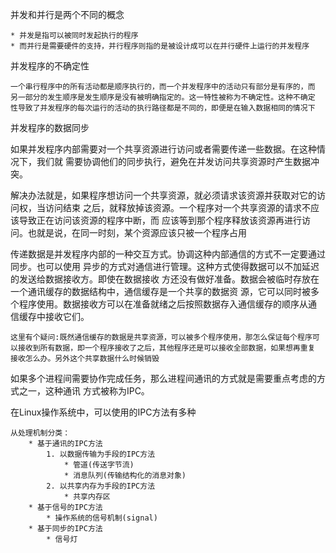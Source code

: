 并发和并行是两个不同的概念

    * 并发是指可以被同时发起执行的程序
    * 而并行是需要硬件的支持，并行程序则指的是被设计成可以在并行硬件上运行的并发程序
    
并发程序的不确定性

    一个串行程序中的所有活动都是顺序执行的，而一个并发程序中的活动只有部分是有序的，而
    另一部分的发生顺序是发生顺序是没有被明确指定的。这一特性被称为不确定性。这种不确定
    性导致了并发程序的每次运行的活动的执行路径都是不同的，即便是在输入数据相同的情况下
    
并发程序的数据同步

如果并发程序内部需要对一个共享资源进行访问或者需要传递一些数据。在这种情况下，我们就
需要协调他们的同步执行，避免在并发访问共享资源时产生数据冲突。

解决办法就是，如果程序想访问一个共享资源，就必须请求该资源并获取对它的访问权，当访问结束
之后，就释放掉该资源。一个程序对一个共享资源的请求不应该导致正在访问该资源的程序中断，而
应该等到那个程序释放该资源再进行访问。也就是说，在同一时刻，某个资源应该只被一个程序占用

传递数据是并发程序内部的一种交互方式。协调这种内部通信的方式不一定要通过同步。也可以使用
异步的方式对通信进行管理。这种方式使得数据可以不加延迟的发送给数据接收方。即使在数据接收
方还没有做好准备。数据会被临时存放在一个通讯缓存的数据结构中，通信缓存是一个共享的数据资
源，它可以同时被多个程序使用。数据接收方可以在准备就绪之后按照数据存入通信缓存的顺序从通
信缓存中接收它们。

    这里有个疑问:既然通信缓存的数据是共享资源，可以被多个程序使用，那怎么保证每个程序可
    以接收到所有数据，即一个程序接收了之后，其他程序还是可以接收全部数据，如果想再重复
    接收怎么办。另外这个共享数据什么时候销毁
    
如果多个进程间需要协作完成任务，那么进程间通讯的方式就是需要重点考虑的方式之一，这种通讯
方式被称为IPC。

在Linux操作系统中，可以使用的IPC方法有多种
    
    从处理机制分类：
        * 基于通讯的IPC方法
            1. 以数据传输为手段的IPC方法
                * 管道(传送字节流)
                * 消息队列(传输结构化的消息对象)
            2. 以共享内存为手段的IPC方法
                * 共享内存区
        * 基于信号的IPC方法
            * 操作系统的信号机制(signal)
        * 基于同步的IPC方法
            * 信号灯
        
    








   
  